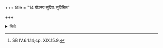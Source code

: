 +++
title = "14 योऽस्य सुप्रियः सुविचित"

+++

<details><summary>थिते</summary>

14. They can be taken for a (sacrificer) who is very dear to him (=the Adhvaryu) and one who is properly examined by him).[^1]  

[^1]: ŚB IV.6.1.14;cp. XIX.15.9.  
</details>
